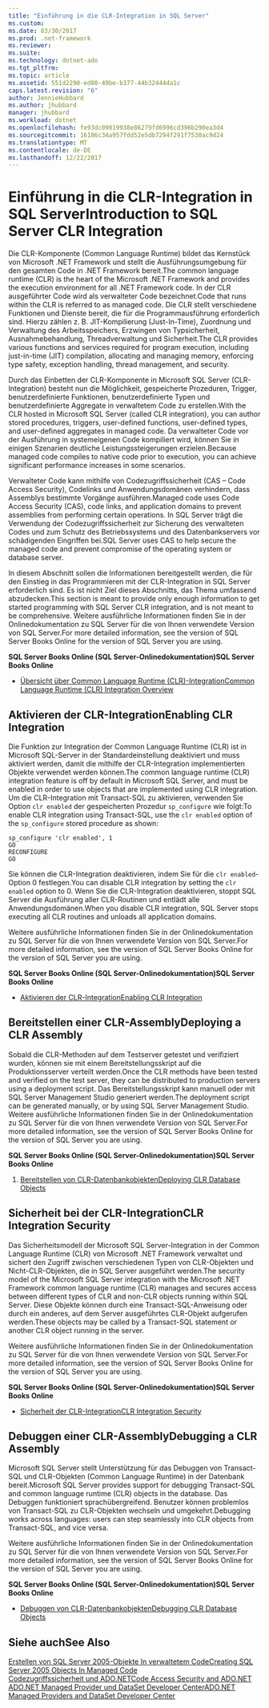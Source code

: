 ```yaml
---
title: "Einführung in die CLR-Integration in SQL Server"
ms.custom: 
ms.date: 03/30/2017
ms.prod: .net-framework
ms.reviewer: 
ms.suite: 
ms.technology: dotnet-ado
ms.tgt_pltfrm: 
ms.topic: article
ms.assetid: 551d2290-ed80-49be-b377-44b32444da1c
caps.latest.revision: "6"
author: JennieHubbard
ms.author: jhubbard
manager: jhubbard
ms.workload: dotnet
ms.openlocfilehash: fe93dc09019938e86279fd6996cd396b290ea3d4
ms.sourcegitcommit: 16186c34a957fdd52e5db7294f291f7530ac9d24
ms.translationtype: MT
ms.contentlocale: de-DE
ms.lasthandoff: 12/22/2017
---
```

# <a name="introduction-to-sql-server-clr-integration"></a><span data-ttu-id="81c96-102">Einführung in die CLR-Integration in SQL Server</span><span class="sxs-lookup"><span data-stu-id="81c96-102">Introduction to SQL Server CLR Integration</span></span>
<span data-ttu-id="81c96-103">Die CLR-Komponente (Common Language Runtime) bildet das Kernstück von Microsoft .NET Framework und stellt die Ausführungsumgebung für den gesamten Code in .NET Framework bereit.</span><span class="sxs-lookup"><span data-stu-id="81c96-103">The common language runtime (CLR) is the heart of the Microsoft .NET Framework and provides the execution environment for all .NET Framework code.</span></span> <span data-ttu-id="81c96-104">In der CLR ausgeführter Code wird als verwalteter Code bezeichnet.</span><span class="sxs-lookup"><span data-stu-id="81c96-104">Code that runs within the CLR is referred to as managed code.</span></span> <span data-ttu-id="81c96-105">Die CLR stellt verschiedene Funktionen und Dienste bereit, die für die Programmausführung erforderlich sind. Hierzu zählen z. B. JIT-Kompilierung (Just-In-Time), Zuordnung und Verwaltung des Arbeitsspeichers, Erzwingen von Typsicherheit, Ausnahmebehandlung, Threadverwaltung und Sicherheit.</span><span class="sxs-lookup"><span data-stu-id="81c96-105">The CLR provides various functions and services required for program execution, including just-in-time (JIT) compilation, allocating and managing memory, enforcing type safety, exception handling, thread management, and security.</span></span>  
  
 <span data-ttu-id="81c96-106">Durch das Einbetten der CLR-Komponente in Microsoft SQL Server (CLR-Integration) besteht nun die Möglichkeit, gespeicherte Prozeduren, Trigger, benutzerdefinierte Funktionen, benutzerdefinierte Typen und benutzerdefinierte Aggregate in verwaltetem Code zu erstellen.</span><span class="sxs-lookup"><span data-stu-id="81c96-106">With the CLR hosted in Microsoft SQL Server (called CLR integration), you can author stored procedures, triggers, user-defined functions, user-defined types, and user-defined aggregates in managed code.</span></span> <span data-ttu-id="81c96-107">Da verwalteter Code vor der Ausführung in systemeigenen Code kompiliert wird, können Sie in einigen Szenarien deutliche Leistungssteigerungen erzielen.</span><span class="sxs-lookup"><span data-stu-id="81c96-107">Because managed code compiles to native code prior to execution, you can achieve significant performance increases in some scenarios.</span></span>  
  
 <span data-ttu-id="81c96-108">Verwalteter Code kann mithilfe von Codezugriffssicherheit (CAS – Code Access Security), Codelinks und Anwendungsdomänen verhindern, dass Assemblys bestimmte Vorgänge ausführen.</span><span class="sxs-lookup"><span data-stu-id="81c96-108">Managed code uses Code Access Security (CAS), code links, and application domains to prevent assemblies from performing certain operations.</span></span> <span data-ttu-id="81c96-109">In SQL Server trägt die Verwendung der Codezugriffssicherheit zur Sicherung des verwalteten Codes und zum Schutz des Betriebssystems und des Datenbankservers vor schädigenden Eingriffen bei.</span><span class="sxs-lookup"><span data-stu-id="81c96-109">SQL Server uses CAS to help secure the managed code and prevent compromise of the operating system or database server.</span></span>  
  
 <span data-ttu-id="81c96-110">In diesem Abschnitt sollen die Informationen bereitgestellt werden, die für den Einstieg in das Programmieren mit der CLR-Integration in SQL Server erforderlich sind. Es ist nicht Ziel dieses Abschnitts, das Thema umfassend abzudecken.</span><span class="sxs-lookup"><span data-stu-id="81c96-110">This section is meant to provide only enough information to get started programming with SQL Server CLR integration, and is not meant to be comprehensive.</span></span> <span data-ttu-id="81c96-111">Weitere ausführliche Informationen finden Sie in der Onlinedokumentation zu SQL Server für die von Ihnen verwendete Version von SQL Server.</span><span class="sxs-lookup"><span data-stu-id="81c96-111">For more detailed information, see the version of SQL Server Books Online for the version of SQL Server you are using.</span></span>  
  
 <span data-ttu-id="81c96-112">**SQL Server Books Online (SQL Server-Onlinedokumentation)**</span><span class="sxs-lookup"><span data-stu-id="81c96-112">**SQL Server Books Online**</span></span>  
  
-   [<span data-ttu-id="81c96-113">Übersicht über Common Language Runtime (CLR)-Integration</span><span class="sxs-lookup"><span data-stu-id="81c96-113">Common Language Runtime (CLR) Integration Overview</span></span>](http://go.microsoft.com/fwlink/?LinkId=115242)  
  
## <a name="enabling-clr-integration"></a><span data-ttu-id="81c96-114">Aktivieren der CLR-Integration</span><span class="sxs-lookup"><span data-stu-id="81c96-114">Enabling CLR Integration</span></span>  
 <span data-ttu-id="81c96-115">Die Funktion zur Integration der Common Language Runtime (CLR) ist in Microsoft SQL-Server in der Standardeinstellung deaktiviert und muss aktiviert werden, damit die mithilfe der CLR-Integration implementierten Objekte verwendet werden können.</span><span class="sxs-lookup"><span data-stu-id="81c96-115">The common language runtime (CLR) integration feature is off by default in Microsoft SQL Server, and must be enabled in order to use objects that are implemented using CLR integration.</span></span> <span data-ttu-id="81c96-116">Um die CLR-Integration mit Transact-SQL zu aktivieren, verwenden Sie Option `clr enabled` der gespeicherten Prozedur `sp_configure` wie folgt:</span><span class="sxs-lookup"><span data-stu-id="81c96-116">To enable CLR integration using Transact-SQL, use the `clr enabled` option of the `sp_configure` stored procedure as shown:</span></span>  
  
```  
sp_configure 'clr enabled', 1  
GO  
RECONFIGURE  
GO  
```  
  
 <span data-ttu-id="81c96-117">Sie können die CLR-Integration deaktivieren, indem Sie für die `clr enabled`-Option 0 festlegen.</span><span class="sxs-lookup"><span data-stu-id="81c96-117">You can disable CLR integration by setting the `clr enabled` option to 0.</span></span> <span data-ttu-id="81c96-118">Wenn Sie die CLR-Integration deaktivieren, stoppt SQL Server die Ausführung aller CLR-Routinen und entlädt alle Anwendungsdomänen.</span><span class="sxs-lookup"><span data-stu-id="81c96-118">When you disable CLR integration, SQL Server stops executing all CLR routines and unloads all application domains.</span></span>  
  
 <span data-ttu-id="81c96-119">Weitere ausführliche Informationen finden Sie in der Onlinedokumentation zu SQL Server für die von Ihnen verwendete Version von SQL Server.</span><span class="sxs-lookup"><span data-stu-id="81c96-119">For more detailed information, see the version of SQL Server Books Online for the version of SQL Server you are using.</span></span>  
  
 <span data-ttu-id="81c96-120">**SQL Server Books Online (SQL Server-Onlinedokumentation)**</span><span class="sxs-lookup"><span data-stu-id="81c96-120">**SQL Server Books Online**</span></span>  
  
-   [<span data-ttu-id="81c96-121">Aktivieren der CLR-Integration</span><span class="sxs-lookup"><span data-stu-id="81c96-121">Enabling CLR Integration</span></span>](http://go.microsoft.com/fwlink/?LinkId=115230)  
  
## <a name="deploying-a-clr-assembly"></a><span data-ttu-id="81c96-122">Bereitstellen einer CLR-Assembly</span><span class="sxs-lookup"><span data-stu-id="81c96-122">Deploying a CLR Assembly</span></span>  
 <span data-ttu-id="81c96-123">Sobald die CLR-Methoden auf dem Testserver getestet und verifiziert wurden, können sie mit einem Bereitstellungsskript auf die Produktionsserver verteilt werden.</span><span class="sxs-lookup"><span data-stu-id="81c96-123">Once the CLR methods have been tested and verified on the test server, they can be distributed to production servers using a deployment script.</span></span> <span data-ttu-id="81c96-124">Das Bereitstellungsskript kann manuell oder mit SQL Server Management Studio generiert werden.</span><span class="sxs-lookup"><span data-stu-id="81c96-124">The deployment script can be generated manually, or by using SQL Server Management Studio.</span></span> <span data-ttu-id="81c96-125">Weitere ausführliche Informationen finden Sie in der Onlinedokumentation zu SQL Server für die von Ihnen verwendete Version von SQL Server.</span><span class="sxs-lookup"><span data-stu-id="81c96-125">For more detailed information, see the version of SQL Server Books Online for the version of SQL Server you are using.</span></span>  
  
 <span data-ttu-id="81c96-126">**SQL Server Books Online (SQL Server-Onlinedokumentation)**</span><span class="sxs-lookup"><span data-stu-id="81c96-126">**SQL Server Books Online**</span></span>  
  
1.  [<span data-ttu-id="81c96-127">Bereitstellen von CLR-Datenbankobjekten</span><span class="sxs-lookup"><span data-stu-id="81c96-127">Deploying CLR Database Objects</span></span>](http://go.microsoft.com/fwlink/?LinkId=115232)  
  
## <a name="clr-integration-security"></a><span data-ttu-id="81c96-128">Sicherheit bei der CLR-Integration</span><span class="sxs-lookup"><span data-stu-id="81c96-128">CLR Integration Security</span></span>  
 <span data-ttu-id="81c96-129">Das Sicherheitsmodell der Microsoft SQL Server-Integration in der Common Language Runtime (CLR) von Microsoft .NET Framework verwaltet und sichert den Zugriff zwischen verschiedenen Typen von CLR-Objekten und Nicht-CLR-Objekten, die in SQL Server ausgeführt werden.</span><span class="sxs-lookup"><span data-stu-id="81c96-129">The security model of the Microsoft SQL Server integration with the Microsoft .NET Framework common language runtime (CLR) manages and secures access between different types of CLR and non-CLR objects running within SQL Server.</span></span> <span data-ttu-id="81c96-130">Diese Objekte können durch eine Transact-SQL-Anweisung oder durch ein anderes, auf dem Server ausgeführtes CLR-Objekt aufgerufen werden.</span><span class="sxs-lookup"><span data-stu-id="81c96-130">These objects may be called by a Transact-SQL statement or another CLR object running in the server.</span></span>  
  
 <span data-ttu-id="81c96-131">Weitere ausführliche Informationen finden Sie in der Onlinedokumentation zu SQL Server für die von Ihnen verwendete Version von SQL Server.</span><span class="sxs-lookup"><span data-stu-id="81c96-131">For more detailed information, see the version of SQL Server Books Online for the version of SQL Server you are using.</span></span>  
  
 <span data-ttu-id="81c96-132">**SQL Server Books Online (SQL Server-Onlinedokumentation)**</span><span class="sxs-lookup"><span data-stu-id="81c96-132">**SQL Server Books Online**</span></span>  
  
-   [<span data-ttu-id="81c96-133">Sicherheit der CLR-Integration</span><span class="sxs-lookup"><span data-stu-id="81c96-133">CLR Integration Security</span></span>](http://go.microsoft.com/fwlink/?LinkId=115234)  
  
## <a name="debugging-a-clr-assembly"></a><span data-ttu-id="81c96-134">Debuggen einer CLR-Assembly</span><span class="sxs-lookup"><span data-stu-id="81c96-134">Debugging a CLR Assembly</span></span>  
 <span data-ttu-id="81c96-135">Microsoft SQL Server stellt Unterstützung für das Debuggen von Transact-SQL und CLR-Objekten (Common Language Runtime) in der Datenbank bereit.</span><span class="sxs-lookup"><span data-stu-id="81c96-135">Microsoft SQL Server provides support for debugging Transact-SQL and common language runtime (CLR) objects in the database.</span></span> <span data-ttu-id="81c96-136">Das Debuggen funktioniert sprachübergreifend. Benutzer können problemlos von Transact-SQL zu CLR-Objekten wechseln und umgekehrt.</span><span class="sxs-lookup"><span data-stu-id="81c96-136">Debugging works across languages: users can step seamlessly into CLR objects from Transact-SQL, and vice versa.</span></span>  
  
 <span data-ttu-id="81c96-137">Weitere ausführliche Informationen finden Sie in der Onlinedokumentation zu SQL Server für die von Ihnen verwendete Version von SQL Server.</span><span class="sxs-lookup"><span data-stu-id="81c96-137">For more detailed information, see the version of SQL Server Books Online for the version of SQL Server you are using.</span></span>  
  
 <span data-ttu-id="81c96-138">**SQL Server Books Online (SQL Server-Onlinedokumentation)**</span><span class="sxs-lookup"><span data-stu-id="81c96-138">**SQL Server Books Online**</span></span>  
  
-   [<span data-ttu-id="81c96-139">Debuggen von CLR-Datenbankobjekten</span><span class="sxs-lookup"><span data-stu-id="81c96-139">Debugging CLR Database Objects</span></span>](http://go.microsoft.com/fwlink/?LinkId=115236)  
  
## <a name="see-also"></a><span data-ttu-id="81c96-140">Siehe auch</span><span class="sxs-lookup"><span data-stu-id="81c96-140">See Also</span></span>  
 [<span data-ttu-id="81c96-141">Erstellen von SQL Server 2005-Objekte In verwaltetem Code</span><span class="sxs-lookup"><span data-stu-id="81c96-141">Creating SQL Server 2005 Objects In Managed Code</span></span>](http://msdn.microsoft.com/en-us/5358a825-e19b-49aa-8214-674ce5fed1da)  
 [<span data-ttu-id="81c96-142">Codezugriffssicherheit und ADO.NET</span><span class="sxs-lookup"><span data-stu-id="81c96-142">Code Access Security and ADO.NET</span></span>](../../../../../docs/framework/data/adonet/code-access-security.md)  
 [<span data-ttu-id="81c96-143">ADO.NET Managed Provider und DataSet Developer Center</span><span class="sxs-lookup"><span data-stu-id="81c96-143">ADO.NET Managed Providers and DataSet Developer Center</span></span>](http://go.microsoft.com/fwlink/?LinkId=217917)
